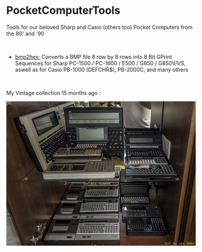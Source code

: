 # PocketComputerTools
Tools for our beloved Sharp and Casio (others too) Pocket Computers from the 80' and '90

<br>

- <a href="https://github.com/hwreverse/PocketComputerTools/tree/master/bmp2hex">bmp2hex:</a> Converts a BMP file 8 row by 8 rows into 8 Bit GPrint Sequences for Sharp PC-1500 / PC-1600 / E500 / G850 / G850V/VS,  aswell as for Casio PB-1000 (DEFCHR$), PB-2000C, and many others

<br>

My Vintage collection 15 months ago :

![Vintage Calculator Collection](img/lab.jpg)
